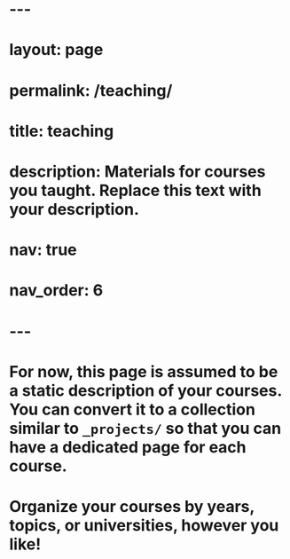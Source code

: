 # ---
# layout: page
# permalink: /teaching/
# title: teaching
# description: Materials for courses you taught. Replace this text with your description.
# nav: true
# nav_order: 6
# ---

# For now, this page is assumed to be a static description of your courses. You can convert it to a collection similar to `_projects/` so that you can have a dedicated page for each course.

# Organize your courses by years, topics, or universities, however you like!
